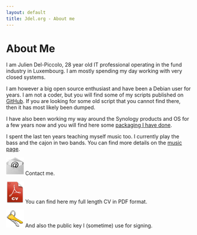 ```yaml
---
layout: default
title: Jdel.org - About me
---
```


About Me
========

I am Julien Del-Piccolo, 28 year old IT professional operating in the fund industry in Luxembourg. I am mostly spending my day working with very closed systems.

I am however a big open source enthusiast and have been a Debian user for years. I am not a coder, but you will find some of my scripts published on [GitHub](https://github.com/jdel/). If you are looking for some old script that you cannot find there, then it has most likely been dumped.

I have also been working my way around the Synology products and OS for a few years now and you will find here some [packaging I have done](packages.html).

I spent the last ten years teaching myself music too. I currently play the bass and the cajon in two bands. You can find more details on the [music page](music.html).

[![Email](img/email.jpg)](mailto:julien@del-piccolo.com) Contact me.

[![CV](img/cv.png)](resume_long.pdf) You can find here my full length CV in PDF format.

[![Key](img/key.png)](public.key) And also the public key I (sometime) use for signing.
